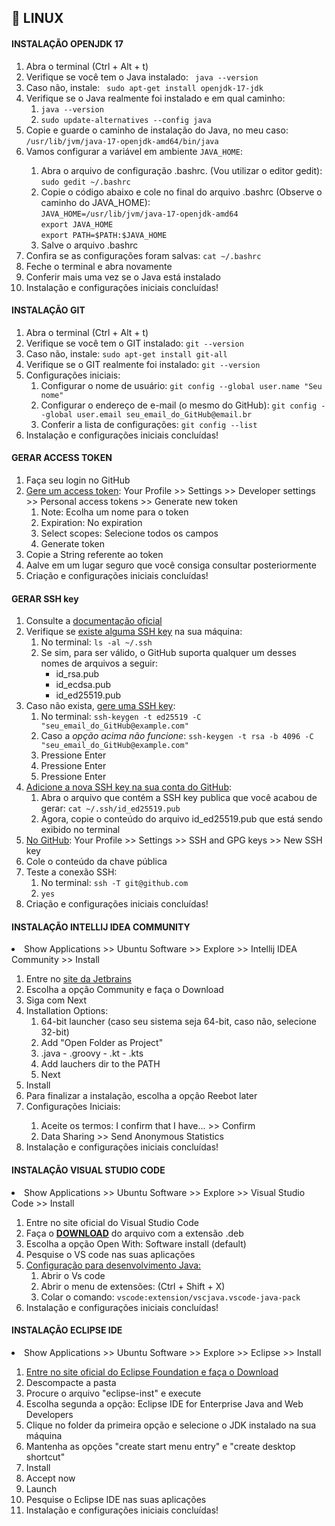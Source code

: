 <h2>🐧 LINUX</H2>
<h4>INSTALAÇÃO OPENJDK 17</h4>
<ol>
<li>Abra o terminal (Ctrl + Alt + t)</li>
<li>Verifique se você tem o Java instalado: <code> java --version </code </li>
<li>Caso não, instale: <code> sudo apt-get install openjdk-17-jdk</code></li>
<li>Verifique se o Java realmente foi instalado e em qual caminho:
<ol>
<li><code>java --version</code></li>
<li><code>sudo update-alternatives --config java</code></li>
</ol>
<li>Copie e guarde o caminho de instalação do Java, no meu caso: <code>/usr/lib/jvm/java-17-openjdk-amd64/bin/java</code></li>
<li>Vamos configurar a variável em ambiente <code>JAVA_HOME</code>:</li>
<ol>
<li>Abra o arquivo de configuração .bashrc. (Vou utilizar o editor gedit): <code>sudo gedit ~/.bashrc</code></li>
<li>Copie o código abaixo e cole no final do arquivo .bashrc (Observe o caminho do JAVA_HOME):<br>
<code>JAVA_HOME=/usr/lib/jvm/java-17-openjdk-amd64</code><br>
<code>export JAVA_HOME</code><br>
<code>export PATH=$PATH:$JAVA_HOME</code>
</li>
<li>Salve o arquivo .bashrc</li>
</ol>
<li>Confira se as configurações foram salvas: <code>cat ~/.bashrc</code></li>
<li>Feche o terminal e abra novamente</li>
<li>Conferir mais uma vez se o Java está instalado</li>
<li>Instalação e configurações iniciais concluídas!</li>
</ol>

<h4>INSTALAÇÃO GIT</h4>
<ol>
<li>Abra o terminal (Ctrl + Alt + t)</li>
<li>Verifique se você tem o GIT instalado: <code>git --version</code></li>
<li>Caso não, instale: <code>sudo apt-get install git-all</code></li>
<li>Verifique se o GIT realmente foi instalado: <code>git --version</code></li>
<li>Configurações iniciais:
<ol>
<li>Configurar o nome de usuário: <code>git config --global user.name "Seu nome"</code></li>
<li>Configurar o endereço de e-mail (o mesmo do GitHub): <code>git config --global user.email seu_email_do_GitHub@email.br</code></li>
<li>Conferir a lista de configurações: <code>git config --list</code></li>
</ol>
</li>
<li>Instalação e configurações iniciais concluídas!</li>
</ol>

<h4>GERAR ACCESS TOKEN</h4>
<ol>
<li>Faça seu login no GitHub</li>
<li><a href="https://github.com/settings/tokens/new">Gere um access token</a>: Your Profile >> Settings >> Developer settings >> Personal access tokens >> Generate new token 
<ol>
<li>Note: Ecolha um nome para o token</li>
<li>Expiration: No expiration</li>
<li>Select scopes: Selecione todos os campos</li>
<li>Generate token</li>
</ol>
</li>
<li>Copie a String referente ao token</li> 
<li>Aalve em um lugar seguro que você consiga consultar posteriormente</li>
<li>Criação e configurações iniciais concluídas!</li>
</ol>

<h4>GERAR SSH key</h4>
<ol>
<li>Consulte a <a href="https://docs.github.com/en/authentication/connecting-to-github-with-ssh">documentação oficial</a></li>
<li>Verifique se <a href="https://docs.github.com/en/authentication/connecting-to-github-with-ssh/checking-for-existing-ssh-keys">existe alguma SSH key</a> na sua máquina: 
<ol>
<li>No terminal: <code>ls -al ~/.ssh</code></li>
<li>Se sim, para ser válido, o GitHub suporta qualquer um desses nomes de arquivos a seguir:
<ul>
<li>id_rsa.pub</li>
<li>id_ecdsa.pub</li>
<li>id_ed25519.pub</li>
</ul>
</li>
</ol>
<li>Caso não exista, <a href="https://docs.github.com/en/authentication/connecting-to-github-with-ssh/generating-a-new-ssh-key-and-adding-it-to-the-ssh-agent">gere uma SSH key</a>:
<ol>
<li>No terminal: <code>ssh-keygen -t ed25519 -C "seu_email_do_GitHub@example.com"</code></li>
<li>Caso a <em>opção acima não funcione</em>: <code>ssh-keygen -t rsa -b 4096 -C "seu_email_do_GitHub@example.com"</code></li>
<li>Pressione Enter</li>
<li>Pressione Enter</li>
<li>Pressione Enter</li>
</ol>
</li>
<li><a href="https://docs.github.com/en/authentication/connecting-to-github-with-ssh/adding-a-new-ssh-key-to-your-github-account">Adicione a nova SSH key na sua conta do GitHub</a>:
<ol>
<li>Abra o arquivo que contém a SSH key publica que você acabou de gerar: <code>cat ~/.ssh/id_ed25519.pub</code></li>
<li>Agora, copie o conteúdo do arquivo id_ed25519.pub que está sendo exibido no terminal</li>
</ol>
</li>
<li><a href="https://github.com/settings/keys">No GitHub</a>: Your Profile >> Settings >> SSH and GPG keys >> New SSH key
<li>Cole o conteúdo da chave pública</li>
<li>Teste a conexão SSH: 
<ol>
<li>No terminal: <code>ssh -T git@github.com</code></li>
<li><code>yes</code></li>
</ol>
</li>
<li>Criação e configurações iniciais concluídas!</li>
</ol>

<h4>INSTALAÇÃO INTELLIJ IDEA COMMUNITY</h4>
<li>Show Applications >> Ubuntu Software >> Explore >> Intellij IDEA Community >> Install</li>
<ol>
<li>Entre no <a href="https://www.jetbrains.com/idea/download/#section=linux">site da Jetbrains</a></li>
<li>Escolha a opção Community e faça o Download</li>
<li>Siga com Next</li>
<li>Installation Options:
<ol>
<li>64-bit launcher (caso seu sistema seja 64-bit, caso não, selecione 32-bit)</li>
<li>Add "Open Folder as Project"</li>
<li>.java - .groovy - .kt - .kts</li>
<li>Add lauchers dir to the PATH</li>
<li>Next</li>
</ol>
</li>
<li>Install</li>
<li>Para finalizar a instalação, escolha a opção Reebot later</li>
<li>Configurações Iniciais:</li>
<ol>
<li>Aceite os termos: I confirm that I have... >> Confirm</li>
<li>Data Sharing >> Send Anonymous Statistics</li>
</ol>
<li>Instalação e configurações iniciais concluídas!</li>
</ol>

<h4>INSTALAÇÃO VISUAL STUDIO CODE</h4>
<li>Show Applications >> Ubuntu Software >> Explore >> Visual Studio Code >> Install</li>

<ol>
<li>Entre no site oficial do Visual Studio Code</li>
<li>Faça o <strong><a href="https://code.visualstudio.com/">DOWNLOAD</a></strong> do arquivo com a extensão .deb</li>
<li>Escolha a opção Open With: Software install (default)</li>
<li>Pesquise o VS code nas suas aplicações</li>
<li><a href="https://code.visualstudio.com/docs/languages/java">Configuração para desenvolvimento Java:</a>
<ol>
<li>Abrir o Vs code</li>
<li>Abrir o menu de extensões: (Ctrl + Shift + X)</li>
<li>Colar o comando: <code>vscode:extension/vscjava.vscode-java-pack</code></li>
</ol>
</li>
<li>Instalação e configurações iniciais concluídas!</li>
</ol>

<h4>INSTALAÇÃO ECLIPSE IDE</h4>
<li>Show Applications >> Ubuntu Software >> Explore >> Eclipse >> Install</li>
<ol>
<li><a href="https://www.eclipse.org/downloads/download.php?file=/oomph/epp/2022-06/R/eclipse-inst-jre-linux64.tar.gz">Entre no site oficial do Eclipse Foundation e faça o Download</a></li>
<li>Descompacte a pasta</li>
<li>Procure o arquivo "eclipse-inst" e execute</li>
<li>Escolha segunda a opção: Eclipse IDE for Enterprise Java and Web Developers</li>
<li>Clique no folder da primeira opção e selecione o JDK instalado na sua máquina</li>
<li>Mantenha as opções "create start menu entry" e "create desktop shortcut"</li>
<li>Install</li>
<li>Accept now</li>
<li>Launch</li>
<li>Pesquise o Eclipse IDE nas suas aplicações</li>
<li>Instalação e configurações iniciais concluídas!</li>
</ol>
